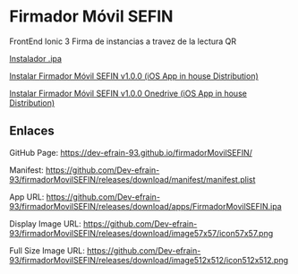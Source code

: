 # Firmador Móvil SEFIN

FrontEnd Ionic 3 Firma de instancias a travez de la lectura QR

<a href="https://github.com/Dev-efrain-93/firmadorMovilSEFIN/releases/download/apps/FirmadorMovilSEFIN.ipa">
  Instalador .ipa
  </a>
 
 <a href="itms-services://?action=download-manifest&url=https://github.com/Dev-efrain-93/firmadorMovilSEFIN/releases/download/manifest/manifest.plist">Instalar Firmador Móvil SEFIN v1.0.0 (iOS App in house Distribution)</a>
 
 <a href="itms-services://?action=download-manifest&url=https://gobcampeche-my.sharepoint.com/personal/efrain_tun_campeche_gob_mx/_layouts/15/download.aspx?SourceUrl=%2Fpersonal%2Fefrain%5Ftun%5Fcampeche%5Fgob%5Fmx%2FDocuments%2FFirmadorMovilSEFIN%2Fmanifest%2Eplist">Instalar Firmador Móvil SEFIN v1.0.0 Onedrive (iOS App in house Distribution)</a>
 
## Enlaces 

GitHub Page: https://dev-efrain-93.github.io/firmadorMovilSEFIN/

Manifest: https://github.com/Dev-efrain-93/firmadorMovilSEFIN/releases/download/manifest/manifest.plist

App URL: https://github.com/Dev-efrain-93/firmadorMovilSEFIN/releases/download/apps/FirmadorMovilSEFIN.ipa

Display Image URL: https://github.com/Dev-efrain-93/firmadorMovilSEFIN/releases/download/image57x57/icon57x57.png

Full Size Image URL: https://github.com/Dev-efrain-93/firmadorMovilSEFIN/releases/download/image512x512/icon512x512.png
